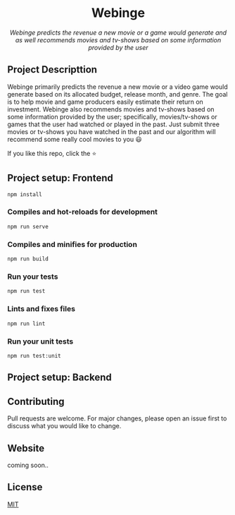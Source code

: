 <h1 align="center">
	Webinge
</h1>

<p align="center">
	<i>Webinge predicts the revenue a new movie or a game would generate and as well recommends movies and tv-shows based on some information provided by the user</i>
</p>

## Project Descripttion
Webinge primarily predicts the revenue a new movie or a video game would generate based on its allocated budget, release month, and genre. The goal is to help movie and game producers easily estimate their return on investment. Webinge also recommends movies and tv-shows based on some information provided by the user; specifically, movies/tv-shows or games that the user had watched or played in the past. Just submit three movies or tv-shows you have watched in the past and our algorithm will recommend some really cool movies to you 😃

If you like this repo, click the ⭐

## Project setup: Frontend
```
npm install
```

### Compiles and hot-reloads for development
```
npm run serve
```

### Compiles and minifies for production
```
npm run build
```

### Run your tests
```
npm run test
```

### Lints and fixes files
```
npm run lint
```

### Run your unit tests
```
npm run test:unit
```

## Project setup: Backend

## Contributing
Pull requests are welcome. For major changes, please open an issue first to discuss what you would like to change.

## Website
coming soon..

## License
[MIT](https://choosealicense.com/licenses/mit/)
